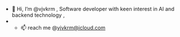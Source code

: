 - 👋 Hi, I’m @vjvkrm , Software developer with keen interest in AI and backend technology  ,
- - 📫  reach me @vjvkrm@icloud.com

<!---
vjvkrm/vjvkrm is a ✨ special ✨ repository because its `README.md` (this file) appears on your GitHub profile.
You can click the Preview link to take a look at your changes.
--->

